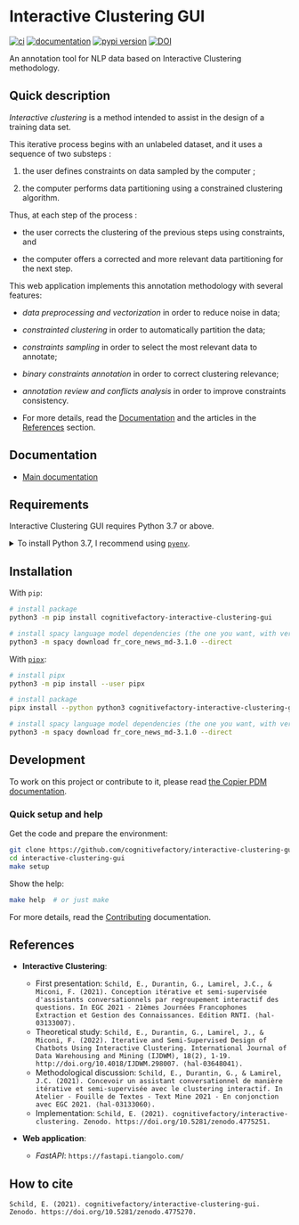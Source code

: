 # Interactive Clustering GUI

[![ci](https://github.com/cognitivefactory/interactive-clustering-gui/workflows/ci/badge.svg)](https://github.com/cognitivefactory/interactive-clustering-gui/actions?query=workflow%3Aci)
[![documentation](https://img.shields.io/badge/docs-mkdocs%20material-blue.svg?style=flat)](https://cognitivefactory.github.io/interactive-clustering-gui/)
[![pypi version](https://img.shields.io/pypi/v/cognitivefactory-interactive-clustering-gui.svg)](https://pypi.org/project/cognitivefactory-interactive-clustering-gui/)
[![DOI](https://zenodo.org/badge/DOI/10.5281/zenodo.4775270.svg)](https://doi.org/10.5281/zenodo.4775270)


An annotation tool for NLP data based on Interactive Clustering methodology.

## <a name="Description"></a> Quick description

_Interactive clustering_ is a method intended to assist in the design of a training data set.

This iterative process begins with an unlabeled dataset, and it uses a sequence of two substeps :

1. the user defines constraints on data sampled by the computer ;

2. the computer performs data partitioning using a constrained clustering algorithm.

Thus, at each step of the process :

- the user corrects the clustering of the previous steps using constraints, and

- the computer offers a corrected and more relevant data partitioning for the next step.

This web application implements this annotation methodology with several features:

- _data preprocessing and vectorization_ in order to reduce noise in data;
- _constrainted clustering_ in order to automatically partition the data;
- _constraints sampling_ in order to select the most relevant data to annotate;
- _binary constraints annotation_ in order to correct clustering relevance;
- _annotation review and conflicts analysis_ in order to improve constraints consistency.

- For more details, read the [Documentation](#Documentation) and the articles in the [References](#References) section.

## <a name="Documentation"></a> Documentation

- [Main documentation](https://cognitivefactory.github.io/interactive-clustering-gui/)

## <a name="Requirements"></a> Requirements

Interactive Clustering GUI requires Python 3.7 or above.

<details>
<summary>To install Python 3.7, I recommend using <a href="https://github.com/pyenv/pyenv"><code>pyenv</code></a>.</summary>

```bash
# install pyenv
git clone https://github.com/pyenv/pyenv ~/.pyenv

# setup pyenv (you should also put these three lines in .bashrc or similar)
export PATH="${HOME}/.pyenv/bin:${PATH}"
export PYENV_ROOT="${HOME}/.pyenv"
eval "$(pyenv init -)"

# install Python 3.7
pyenv install 3.7

# make it available globally
pyenv global system 3.7
```
</details>

## <a name="Installation"></a> Installation

With `pip`:
```bash
# install package
python3 -m pip install cognitivefactory-interactive-clustering-gui

# install spacy language model dependencies (the one you want, with version "3.1.x")
python3 -m spacy download fr_core_news_md-3.1.0 --direct
```

With [`pipx`](https://github.com/pipxproject/pipx):
```bash
# install pipx
python3 -m pip install --user pipx

# install package
pipx install --python python3 cognitivefactory-interactive-clustering-gui

# install spacy language model dependencies (the one you want, with version "3.1.x")
python3 -m spacy download fr_core_news_md-3.1.0 --direct
```

## <a name="Development"></a> Development

To work on this project or contribute to it, please read
[the Copier PDM documentation](https://pawamoy.github.io/copier-pdm/).

### Quick setup and help

Get the code and prepare the environment:

```bash
git clone https://github.com/cognitivefactory/interactive-clustering-gui/
cd interactive-clustering-gui
make setup
```

Show the help:

```bash
make help  # or just make
```

For more details, read the [Contributing](https://cognitivefactory.github.io/interactive-clustering-gui/contributing/) documentation.

## <a name="References"></a> References

- **Interactive Clustering**:
    - First presentation: `Schild, E., Durantin, G., Lamirel, J.C., & Miconi, F. (2021). Conception itérative et semi-supervisée d'assistants conversationnels par regroupement interactif des questions. In EGC 2021 - 21èmes Journées Francophones Extraction et Gestion des Connaissances. Edition RNTI. ⟨hal-03133007⟩.`
    - Theoretical study: `Schild, E., Durantin, G., Lamirel, J., & Miconi, F. (2022). Iterative and Semi-Supervised Design of Chatbots Using Interactive Clustering. International Journal of Data Warehousing and Mining (IJDWM), 18(2), 1-19. http://doi.org/10.4018/IJDWM.298007. ⟨hal-03648041⟩.`
    - Methodological discussion: `Schild, E., Durantin, G., & Lamirel, J.C. (2021). Concevoir un assistant conversationnel de manière itérative et semi-supervisée avec le clustering interactif. In Atelier - Fouille de Textes - Text Mine 2021 - En conjonction avec EGC 2021. ⟨hal-03133060⟩.`
    - Implementation: `Schild, E. (2021). cognitivefactory/interactive-clustering. Zenodo. https://doi.org/10.5281/zenodo.4775251.`

- **Web application**:
    - _FastAPI_: `https://fastapi.tiangolo.com/`

## <a name="How to cite"></a> How to cite

`Schild, E. (2021). cognitivefactory/interactive-clustering-gui. Zenodo. https://doi.org/10.5281/zenodo.4775270.`